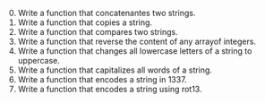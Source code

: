 0. Write a function that concatenantes two strings.
1. Write a function that copies a string.
2. Write a function that compares two strings.
3. Write a function that reverse the content of any arrayof integers.
4. Write a function that changes all lowercase letters of a string to uppercase.
5. Write a function that capitalizes all words of a string.
6. Write a function that encodes a string in 1337.
7. Write a function that encodes a string using rot13.
